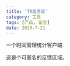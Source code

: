 ```yaml
---
title: 'TR留言区'
category: 工具
tags: [产品, 留言]
date: 2020-7-21
---
```


一个时间管理统计客户端

<!-- more -->

这是个可匿名的反馈区域。
